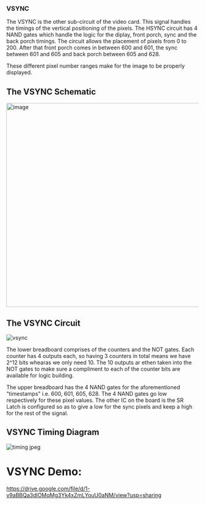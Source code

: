 ### VSYNC

The VSYNC is the other sub-circuit of the video card. This signal handles the timings of the vertical positioning of the pixels. The HSYNC circuit has 4 NAND gates which handle the logic for the diplay, front porch, sync and the back porch timings. 
The circuit allows the placement of pixels from 0 to 200. After that front porch comes in between 600 and 601, the sync between 601 and 605 and back porch between 605 and 628.

These different pixel number ranges make for the image to be properly displayed. 

## The VSYNC Schematic


<img width="535" alt="image" src="https://github.com/IEEE-NITK/Video_card_logic_gates/assets/111945991/897e109d-6c90-402b-ad0e-22824c1196aa">


## The VSYNC Circuit


![vsync](https://github.com/IEEE-NITK/Video_card_logic_gates/assets/111945991/77744c8c-41df-4eb7-9b24-ef9c82cbcd6f)


The lower breadboard comprises of the counters and the NOT gates. Each counter has 4 outputs each, so having 3 counters in total means we have 2^12 bits whearas we only need 10. The 10 outputs ar ethen taken into the NOT gates to make sure a compliment to each of the counter bits are available for logic building.

The upper breadboard has the 4 NAND gates for the aforementioned "timestamps" i.e. 600, 601, 605, 628. The 4 NAND gates go low respectively for these pixel values. The other IC on the board is the SR Latch is configured so as to give a low for the sync pixels and keep a high for the rest of the signal. 

## VSYNC Timing Diagram

![timing jpeg](https://github.com/IEEE-NITK/Video_card_logic_gates/assets/111945991/e5eb7e9d-e364-48dd-bc85-42b0c1a162e4)


# VSYNC Demo: 
https://drive.google.com/file/d/1-v9aBBQa3dlOMqMg3Yk4xZmLYouU0aNM/view?usp=sharing

